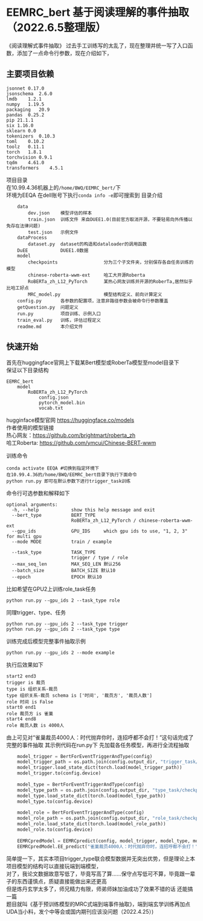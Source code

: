 # EEMRC_bert 基于阅读理解的事件抽取（2022.6.5整理版）
《阅读理解式事件抽取》 
过去手工训练写的太乱了，现在整理并统一写了入口函数，添加了一点命令行参数，现在介绍如下， 
## 主要项目依赖 
```angular2
jsonnet	0.17.0	
jsonschema	2.6.0	
lmdb	1.2.1	
numpy	1.19.5	
packaging	20.9	
pandas	0.25.2	
pip	21.1.1	
six	1.16.0	
sklearn	0.0	
tokenizers	0.10.3	
toml	0.10.2	
toolz	0.11.1	
torch	1.8.1	
torchvision	0.9.1	
tqdm	4.61.0	
transformers	4.5.1	
```
项目目录  
在10.99.4.36机器上的`/home/BWQ/EEMRC_bert/`下  
环境为EEQA 在dell账号下执行`conda info -e`即可搜索到
目录介绍
```
    data
        dev.json    模型评估的样本
        train.json  训练文件 来自DUEE1.0(目前官方取消开源，不要轻易向外传播以免存在法律问题)
        test.json   示例文件
    dataProcess
        dataset.py  dataset的构造和dataloader的调用函数
    DuEE            DUEE1.0数据
    model
        checkpoints                 分为三个子文件夹，分别保存各自任务训练的模型
        chinese-roberta-wwm-ext     哈工大开源Roberta
        RoBERTa_zh_L12_PyTorch      某热心网友训练并开源的RoberTa,居然似乎比哈工好点
        MRC_model.py                模型结构定义、前向计算定义
    config.py       各参数的配置项，注意非路径参数会被命令行参数覆盖
    getQuestion.py  问题定义
    run.py          项目训练、示例入口
    train_eval.py   训练，评估过程定义
    readme.md       本介绍文件
```
## 快速开始
首先在huggingface官网上下载某Bert模型或RoberTa模型至model目录下  
保证以下目录结构
```
EEMRC_bert
    model
        RoBERTa_zh_L12_PyTorch 
            config.json
            pytorch_model.bin
            vocab.txt

```
hugginface模型官网 https://huggingface.co/models  
作者使用的模型链接   
热心网友：https://github.com/brightmart/roberta_zh  
哈工Roberta: https://github.com/ymcui/Chinese-BERT-wwm

训练命令
```
conda activate EEQA #切换到指定环境下
在10.99.4.36的/home/BWQ/EEMRC_bert目录下执行下面命令
python run.py 即可在默认参数下进行trigger_task训练
```
命令行可选参数和解释如下
```
optional arguments:
  -h, --help            show this help message and exit
  --bert_type           BERT_TYPE
                        RoBERTa_zh_L12_PyTorch / chinese-roberta-wwm-ext
  --gpu_ids             GPU_IDS     which gpu ids to use, "1, 2, 3" for multi gpu
  --mode MODE           train / example

  --task_type           TASK_TYPE
                        trigger / type / role
  --max_seq_len         MAX_SEQ_LEN 默认256
  --batch_size          BATCH_SIZE 默认10 
  --epoch               EPOCH 默认10
```
比如希望在GPU2上训练role_task任务
```
python run.py --gpu_ids 2 --task_type role
```
同理trigger、type、任务
```
python run.py --gpu_ids 2 --task_type trigger
python run.py --gpu_ids 2 --task_type type
```

训练完成后模型完整事件抽取示例
```
python run.py --gpu_ids 2 --mode example
```
执行后效果如下
```
start2 end3
trigger is 裁员
type is 组织关系-裁员
type 组织关系-裁员 schema is ['时间', '裁员方', '裁员人数']
role 时间 is False
start0 end1
role 裁员方 is 雀巢
start4 end8
role 裁员人数 is 4000人
```
由上可见对“雀巢裁员4000人：时代抛弃你时，连招呼都不会打！”这句话完成了完整的事件抽取
其示例代码在run.py下 先加载各任务模型，再进行全流程抽取
```python
    model_trigger = BertForEventTriggerAndType(config)
    model_trigger_path = os.path.join(config.output_dir, "trigger_task/checkpoint-trigger_task-step-11960.pkl")
    model_trigger.load_state_dict(torch.load(model_trigger_path))
    model_trigger.to(config.device)
    
    model_type = BertForEventTriggerAndType(config)
    model_type_path = os.path.join(config.output_dir, "type_task/checkpoint-type_task-step-11960.pkl")
    model_type.load_state_dict(torch.load(model_type_path))
    model_type.to(config.device)
    
    model_role = BertForEventTriggerAndType(config)
    model_role_path = os.path.join(config.output_dir, "role_task/checkpoint-role_task-step-1840.pkl")
    model_role.load_state_dict(torch.load(model_role_path))
    model_role.to(config.device)
    
    EEMRCpredModel = EEMRCpredict(config, model_trigger, model_type, model_role)
    EEMRCpredModel.EE_predict("雀巢裁员4000人：时代抛弃你时，连招呼都不会打！")
```
简单提一下，其实本项目trigger_type联合模型数据并无突出优势，但是理论上本项目模型的结构可以直接玩端到端模型，  
对了，我论文数据故意写低了，毕竟写高了算......保守点写低可不算，毕竟跟一辈子的东西谨慎点，质疑直接能做出来还更高  
但是炼丹玄学太多了，师兄精力有限，师弟师妹加油成功了效果不错的话 还能搞一篇  
题目就叫《基于预训练模型的MRC式端到端事件抽取》，端到端玄学训练再加点UDA当小料，发个中等会或国内期刊应该没问题（2022.4.25）)  